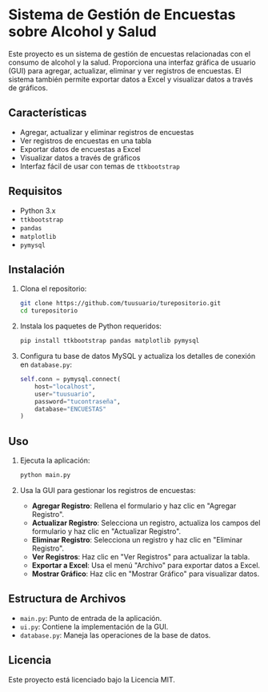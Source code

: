 # Sistema de Gestión de Encuestas sobre Alcohol y Salud

Este proyecto es un sistema de gestión de encuestas relacionadas con el consumo de alcohol y la salud. Proporciona una interfaz gráfica de usuario (GUI) para agregar, actualizar, eliminar y ver registros de encuestas. El sistema también permite exportar datos a Excel y visualizar datos a través de gráficos.

## Características

- Agregar, actualizar y eliminar registros de encuestas
- Ver registros de encuestas en una tabla
- Exportar datos de encuestas a Excel
- Visualizar datos a través de gráficos
- Interfaz fácil de usar con temas de `ttkbootstrap`

## Requisitos

- Python 3.x
- `ttkbootstrap`
- `pandas`
- `matplotlib`
- `pymysql`

## Instalación

1. Clona el repositorio:
    ```sh
    git clone https://github.com/tuusuario/turepositorio.git
    cd turepositorio
    ```

2. Instala los paquetes de Python requeridos:
    ```sh
    pip install ttkbootstrap pandas matplotlib pymysql
    ```

3. Configura tu base de datos MySQL y actualiza los detalles de conexión en `database.py`:
    ```python
    self.conn = pymysql.connect(
        host="localhost",
        user="tuusuario",
        password="tucontraseña",
        database="ENCUESTAS"
    )
    ```

## Uso

1. Ejecuta la aplicación:
    ```sh
    python main.py
    ```

2. Usa la GUI para gestionar los registros de encuestas:
    - **Agregar Registro**: Rellena el formulario y haz clic en "Agregar Registro".
    - **Actualizar Registro**: Selecciona un registro, actualiza los campos del formulario y haz clic en "Actualizar Registro".
    - **Eliminar Registro**: Selecciona un registro y haz clic en "Eliminar Registro".
    - **Ver Registros**: Haz clic en "Ver Registros" para actualizar la tabla.
    - **Exportar a Excel**: Usa el menú "Archivo" para exportar datos a Excel.
    - **Mostrar Gráfico**: Haz clic en "Mostrar Gráfico" para visualizar datos.

## Estructura de Archivos

- `main.py`: Punto de entrada de la aplicación.
- `ui.py`: Contiene la implementación de la GUI.
- `database.py`: Maneja las operaciones de la base de datos.

## Licencia

Este proyecto está licenciado bajo la Licencia MIT.
